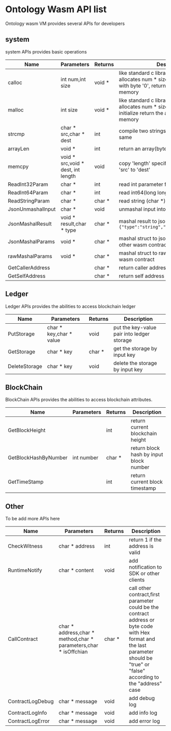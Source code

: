 # Ontology Wasm API list

Ontology wasm VM provides several APIs for developers 

## system

system APIs provides basic operations

| Name              | Parameters                         | Returns | Description                                                  |
| ----------------- | ---------------------------------- | ------- | ------------------------------------------------------------ |
| calloc            | int num,int size                   | void *  | like standard c library, calloc function  allocates num * size memorys and initialize with byte '0', return the address (offset) in memory |
| malloc            | int size                           | void *  | like standard c library, calloc function allocates num * size memorys without any initialize  return the address (offset) in memory |
| strcmp            | char * src,char * dest             | int     | compile two strings ,return 0 if they are the same           |
| arrayLen          | void *                             | int     | return an array(byte,int,int64) length                       |
| memcpy            | void * src,void * dest, int length | void    | copy 'length' specified block memory from 'src' to 'dest'    |
| ReadInt32Param    | char *                             | int     | read int parameter from input                                |
| ReadInt64Param    | char *                             | int     | read int64(long long) parameter from input                   |
| ReadStringParam   | char *                             | char *  | read string (char *) parameter from input                    |
| JsonUnmashalInput | char *                             | void    | unmashal input into specified struct                         |
| JsonMashalResult  | void * result,char * type          | char *  | mashal result to json format string ``` {"type":"string","value":"samplestring"}``` |
| JsonMashalParams  | void *                             | char *  | mashal struct to json format string ,for call other wasm contract |
| rawMashalParams   | void *                             | char *  | mashal struct to raw string ,for call other wasm contract    |
| GetCallerAddress  |                                    | char *  | return caller address                                        |
| GetSelfAddress    |                                    | char *  | return self address                                          |

## Ledger

Ledger APIs provides the abilities to  access blockchain ledger

| Name          | Parameters              | Returns | Description                                |
| ------------- | ----------------------- | ------- | ------------------------------------------ |
| PutStorage    | char * key,char * value | void    | put the key-value pair into ledger storage |
| GetStorage    | char * key              | char *  | get the storage by input key               |
| DeleteStorage | char * key              | void    | delete the storage by input key            |

## BlockChain

BlockChain APIs provides the abilities to  access blockchain attributes.

| Name                 | Parameters | Returns | Description                             |
| -------------------- | ---------- | ------- | --------------------------------------- |
| GetBlockHeight       |            | int     | return current blockchain height        |
| GetBlockHashByNumber | int number | char *  | return block hash by input block number |
| GetTimeStamp         |            | int     | return current block timestamp          |

## Other
To be add more APIs here

| Name             | Parameters                                                   | Returns | Description                                                  |
| ---------------- | ------------------------------------------------------------ | ------- | ------------------------------------------------------------ |
| CheckWitness     | char * address                                               | int     | return 1 if the address is valid                             |
| RuntimeNotify    | char * content                                               | void    | add notification to SDK or other clients                     |
| CallContract     | char * address,char * method,char * parameters,char * isOffchian | char *  | call other contract,first parameter could be the contract address or byte code with Hex format and the last parameter should be "true" or "false" according to the "address" case |
| ContractLogDebug | char * message                                               | void    | add debug log                                                |
| ContractLogInfo  | char * message                                               | void    | add info log                                                 |
| ContractLogError | char * message                                               | void    | add error log                                                |



